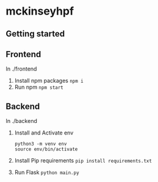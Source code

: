 # mckinseyhpf

## Getting started

## Frontend

In ./frontend

1. Install npm packages
   `npm i`
2. Run npm
   `npm start`

## Backend

In ./backend

1. Install and Activate env

    ```
    python3 -m venv env
    source env/bin/activate
    ```

2. Install Pip requirements
   `pip install requirements.txt`

3. Run Flask
   `python main.py`
